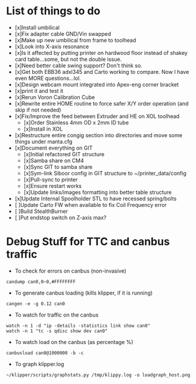 # List of things to do
- [x]Install umbilical
- [x]Fix adapter cable GND/Vin swapped
- [x]Make up new umbilical from frame to toolhead
- [x]Look into X-axis resonance
 - [x]Is it affected by putting printer on hardwood floor instead of shakey card table...some, but not the double issue.
 - [x]Need better cable swing support?  Don't think so.
 - [x]Get both EBB36 adxl345 and Carto working to compare.  Now I have even MORE questions...lol.
- [x]Design webcam mount integrated into Apex-eng corner bracket
 - [x]print it and test it
- [x]Rerun Voron Calibration Cube
- [x]Rewrite entire HOME routine to force safer X/Y order operation (and skip if not needed)
- [x]Fix/Improve the feed between Extruder and HE on XOL toolhead
  - [x]Order Stainless 4mm OD x 2mm ID tube
  - [x]Install in XOL
- [x]Restructure entire congig section into directories and move some things under manta.cfg
- [x]Document everything on GIT
  - [x]Initial refactored GIT structure
  - [x]Samba share on CM4
  - [x]Sync GIT to samba share
  - [x]Sym-link Siboor config in GIT structure to ~/printer_data/config
  - [x]Pull-sync to printer
  - [x]Ensure restart works
  - [x]Update links/images formatting into better table structure
- [x]Update Internal Spoolholder STL to have recessed spring/bolts
- [ ]Update Carto FW when available to fix Coil Frequency error
- [ ]Build StealthBurner
- [ ]Put endstop switch on Z-axis max?

# Debug Stuff for TTC and canbus traffic

- To check for errors on canbus (non-invasive)

```
candump can0,0~0,#FFFFFFFF
```

- To generate canbus loading (kills klipper, if it is running)

```
cangen -e -g 0.12 can0
```

- To watch for traffic on the canbus

```
watch -n 1 -d "ip -details -statistics link show can0"
watch -n 1 "tc -s qdisc show dev can0"
```

- To watch load on the canbus (as percentage %)

```
canbusload can0@1000000 -b -c
```

- To graph klipper.log

```
~/klipper/scripts/graphstats.py /tmp/klippy.log -o loadgraph_host.png
```
